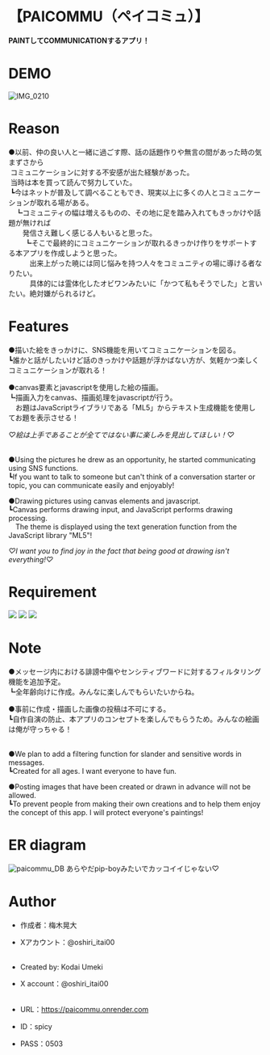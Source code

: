 # 【PAICOMMU（ペイコミュ）】

**PAINTしてCOMMUNICATIONするアプリ！**

# DEMO

![IMG_0210](https://github.com/user-attachments/assets/47dd2de0-5573-40d8-82d3-e44a8f4bfcbe)

# Reason
●以前、仲の良い人と一緒に過ごす際、話の話題作りや無言の間があった時の気まずさから  
&nbsp;コミュニケーションに対する不安感が出た経験があった。  
&nbsp;当時は本を買って読んで努力していた。  
&nbsp;┗今はネットが普及して調べることもでき、現実以上に多くの人とコミュニケーションが取れる場がある。  
&emsp;┗コミュニティの幅は増えるものの、その地に足を踏み入れてもきっかけや話題が無ければ  
&emsp;&emsp;発信さえ難しく感じる人もいると思った。  
&emsp;&emsp;&nbsp;┗そこで最終的にコミュニケーションが取れるきっかけ作りをサポートする本アプリを作成しようと思った。  
&emsp;&emsp;&emsp;出来上がった暁には同じ悩みを持つ人々をコミュニティの場に導ける者なりたい。  
&emsp;&emsp;&emsp;具体的には霊体化したオビワンみたいに「かつて私もそうでした」と言いたい。絶対嫌がられるけど。  


# Features

●描いた絵をきっかけに、SNS機能を用いてコミュニケーションを図る。  
┗誰かと話がしたいけど話のきっかけや話題が浮かばない方が、気軽かつ楽しくコミュニケーションが取れる！

●canvas要素とjavascriptを使用した絵の描画。  
┗描画入力をcanvas、描画処理をjavascriptが行う。  
&emsp;お題はJavaScriptライブラリである「ML5」からテキスト生成機能を使用してお題を表示させる！

*♡絵は上手であることが全てではない事に楽しみを見出してほしい！♡*<br><br>


●Using the pictures he drew as an opportunity, he started communicating using SNS functions.  
┗If you want to talk to someone but can't think of a conversation starter or topic, you can communicate easily and enjoyably!

●Drawing pictures using canvas elements and javascript.  
┗Canvas performs drawing input, and JavaScript performs drawing processing.  
&emsp;The theme is displayed using the text generation function from the JavaScript library "ML5"!

*♡I want you to find joy in the fact that being good at drawing isn't everything!♡*

# Requirement

<img src="https://img.shields.io/badge/-Javascript-F7DF1E.svg?logo=javascript&style=plastic">
<img src="https://img.shields.io/badge/-Rails-CC0000.svg?logo=rails&style=plastic">
<img src="https://img.shields.io/badge/-Ruby-CC342D.svg?logo=ruby&style=plastic">

# Note

●メッセージ内における誹謗中傷やセンシティブワードに対するフィルタリング機能を追加予定。  
┗全年齢向けに作成。みんなに楽しんでもらいたいからね。

●事前に作成・描画した画像の投稿は不可にする。  
┗自作自演の防止、本アプリのコンセプトを楽しんでもらうため。みんなの絵画は俺が守っちゃる！<br><br>


●We plan to add a filtering function for slander and sensitive words in messages.  
┗Created for all ages. I want everyone to have fun.

●Posting images that have been created or drawn in advance will not be allowed.  
┗To prevent people from making their own creations and to help them enjoy the concept of this app. I will protect everyone's paintings!

# ER diagram

![paicommu_DB](https://github.com/user-attachments/assets/12024f41-b898-4d09-94a3-7c9f5aa786ab)
あらやだpip-boyみたいでカッコイイじゃない♡

# Author

* 作成者：梅木晃大
* Xアカウント：@oshiri_itai00<br><br>

* Created by: Kodai Umeki
* X account：@oshiri_itai00<br><br>

* URL：https://paicommu.onrender.com
* ID：spicy
* PASS：0503
